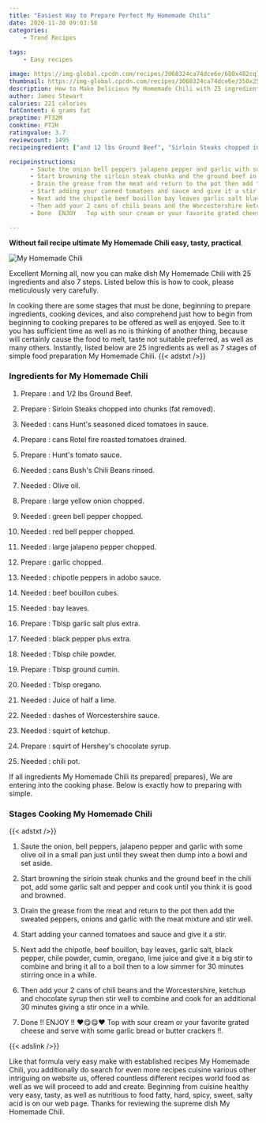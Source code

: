 ```yaml
---
title: "Easiest Way to Prepare Perfect My Homemade Chili"
date: 2020-11-30 09:03:58
categories:
    - Trend Recipes
    
tags:
    - Easy recipes

image: https://img-global.cpcdn.com/recipes/3068324ca74dce6e/680x482cq70/my-homemade-chili-recipe-main-photo.jpg
thumbnail: https://img-global.cpcdn.com/recipes/3068324ca74dce6e/350x250cq70/my-homemade-chili-recipe-main-photo.jpg
description: How to Make Delicious My Homemade Chili with 25 ingredients and 7 stages of easy cooking.
author: James Stewart
calories: 221 calories
fatContent: 6 grams fat
preptime: PT32M
cooktime: PT2H
ratingvalue: 3.7
reviewcount: 1495
recipeingredient: ["and 12 lbs Ground Beef", "Sirloin Steaks chopped into chunks fat removed", "cans Hunts seasoned diced tomatoes in sauce", "cans Rotel fire roasted tomatoes drained", "Hunts tomato sauce", "cans Bushs Chili Beans rinsed", "Olive oil", "large yellow onion chopped", "green bell pepper chopped", "red bell pepper chopped", "large jalapeno pepper chopped", "garlic chopped", "chipotle peppers in adobo sauce", "beef bouillon cubes", "bay leaves", "Tblsp garlic salt plus extra", "black pepper plus extra", "Tblsp chile powder", "Tblsp ground cumin", "Tblsp oregano", "Juice of half a lime", "dashes of Worcestershire sauce", "squirt of ketchup", "squirt of Hersheys chocolate syrup", "chili pot"]

recipeinstructions: 
      - Saute the onion bell peppers jalapeno pepper and garlic with some olive oil in a small pan just until they sweat then dump into a bowl and set aside 
      - Start browning the sirloin steak chunks and the ground beef in the chili pot add some garlic salt and pepper and cook until you think it is good and browned 
      - Drain the grease from the meat and return to the pot then add the sweated peppers onions and garlic with the meat mixture and stir well 
      - Start adding your canned tomatoes and sauce and give it a stir 
      - Next add the chipotle beef bouillon bay leaves garlic salt black pepper chile powder cumin oregano lime juice and give it a big stir to combine and bring it all to a boil then to a low simmer for 30 minutes stirring once in a while 
      - Then add your 2 cans of chili beans and the Worcestershire ketchup and chocolate syrup then stir well to combine and cook for an additional 30 minutes giving a stir once in a while 
      - Done  ENJOY   Top with sour cream or your favorite grated cheese and serve with some garlic bread or butter crackers 

---
```




**Without fail recipe ultimate My Homemade Chili easy, tasty, practical**. 


![My Homemade Chili](https://img-global.cpcdn.com/recipes/3068324ca74dce6e/680x482cq70/my-homemade-chili-recipe-main-photo.jpg "My Homemade Chili")




Excellent Morning all, now you can make dish My Homemade Chili with 25 ingredients and also 7 steps. Listed below this is how to cook, please meticulously very carefully.

In cooking there are some stages that must be done, beginning to prepare ingredients, cooking devices, and also comprehend just how to begin from beginning to cooking prepares to be offered as well as enjoyed. See to it you has sufficient time as well as no is thinking of another thing, because will certainly cause the food to melt, taste not suitable preferred, as well as many others. Instantly, listed below are 25 ingredients as well as 7 stages of simple food preparation My Homemade Chili.
{{< adstxt />}}

### Ingredients for My Homemade Chili


1. Prepare  : and 1/2 lbs Ground Beef.

1. Prepare  : Sirloin Steaks chopped into chunks (fat removed).

1. Needed  : cans Hunt&#39;s seasoned diced tomatoes in sauce.

1. Prepare  : cans Rotel fire roasted tomatoes drained.

1. Prepare  : Hunt&#39;s tomato sauce.

1. Needed  : cans Bush&#39;s Chili Beans rinsed.

1. Needed  : Olive oil.

1. Prepare  : large yellow onion chopped.

1. Needed  : green bell pepper chopped.

1. Needed  : red bell pepper chopped.

1. Needed  : large jalapeno pepper chopped.

1. Prepare  : garlic chopped.

1. Needed  : chipotle peppers in adobo sauce.

1. Needed  : beef bouillon cubes.

1. Needed  : bay leaves.

1. Prepare  : Tblsp garlic salt plus extra.

1. Needed  : black pepper plus extra.

1. Needed  : Tblsp chile powder.

1. Prepare  : Tblsp ground cumin.

1. Needed  : Tblsp oregano.

1. Needed  : Juice of half a lime.

1. Needed  : dashes of Worcestershire sauce.

1. Needed  : squirt of ketchup.

1. Prepare  : squirt of Hershey&#39;s chocolate syrup.

1. Needed  : chili pot.



If all ingredients My Homemade Chili its prepared| prepares}, We are entering into the cooking phase. Below is exactly how to preparing with simple.

### Stages Cooking My Homemade Chili

{{< adstxt />}}


1. Saute the onion, bell peppers, jalapeno pepper and garlic with some olive oil in a small pan just until they sweat then dump into a bowl and set aside.



1. Start browning the sirloin steak chunks and the ground beef in the chili pot, add some garlic salt and pepper and cook until you think it is good and browned.



1. Drain the grease from the meat and return to the pot then add the sweated peppers, onions and garlic with the meat mixture and stir well.



1. Start adding your canned tomatoes and sauce and give it a stir.



1. Next add the chipotle, beef bouillon, bay leaves, garlic salt, black pepper, chile powder, cumin, oregano, lime juice and give it a big stir to combine and bring it all to a boil then to a low simmer for 30 minutes stirring once in a while.



1. Then add your 2 cans of chili beans and the Worcestershire, ketchup and chocolate syrup then stir well to combine and cook for an additional 30 minutes giving a stir once in a while.



1. Done !! ENJOY !! ❤️😋😋❤️ Top with sour cream or your favorite grated cheese and serve with some garlic bread or butter crackers !!.





{{< adslink />}}

Like that formula very easy make with established recipes My Homemade Chili, you additionally do search for even more recipes cuisine various other intriguing on website us, offered countless different recipes world food as well as we will proceed to add and create. Beginning from cuisine healthy very easy, tasty, as well as nutritious to food fatty, hard, spicy, sweet, salty acid is on our web page. Thanks for reviewing the supreme dish My Homemade Chili.
